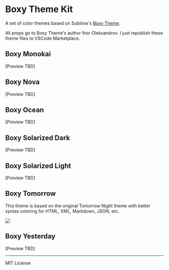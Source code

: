 # Boxy Theme Kit

A set of color themes based on Sublime's [Boxy Theme](https://github.com/ihodev/sublime-boxy).

All props go to Boxy Theme's author Ihor Oleksandrov. I just republish these theme files to VSCode Marketplace.

## Boxy Monokai
[Preview TBD]

## Boxy Nova
[Preview TBD]

## Boxy Ocean
[Preview TBD]

## Boxy Solarized Dark
[Preview TBD]

## Boxy Solarized Light
[Preview TBD]

## Boxy Tomorrow

This theme is based on the original Tomorrow Night theme with better syntax coloring for
HTML, XML, Markdown, JSON, etc.

![](https://raw.githubusercontent.com/Microsoft/vscode-themes/master/tomorrow/images/tomorrow-night-preview.png)

## Boxy Yesterday
[Preview TBD]

---

MIT License
